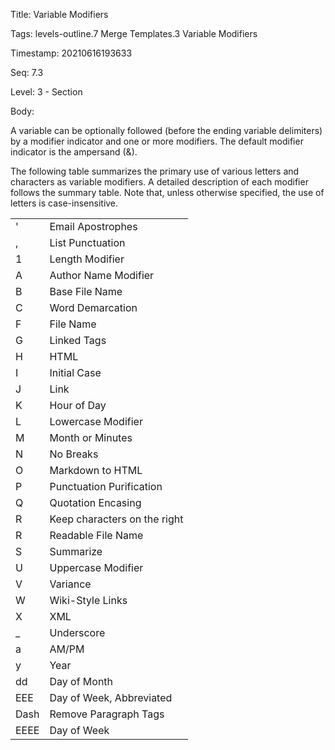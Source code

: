 Title:  Variable Modifiers

Tags:   levels-outline.7 Merge Templates.3 Variable Modifiers

Timestamp: 20210616193633

Seq:    7.3

Level:  3 - Section

Body: 

A variable can be optionally followed (before the ending variable delimiters) by a modifier indicator and one or more modifiers. The default modifier indicator is the ampersand (&amp;).

The following table summarizes the primary use of various letters and characters as variable modifiers. A detailed description of each modifier follows the summary table. Note that, unless otherwise specified, the use of letters is case-insensitive.

<table>
<tr><td>'</td><td>Email Apostrophes</td></tr>
<tr><td>,</td><td>List Punctuation</td></tr>
<tr><td>1</td><td>Length Modifier</td></tr>
<tr><td>A</td><td>Author Name Modifier</td></tr>
<tr><td>B</td><td>Base File Name</td></tr>
<tr><td>C</td><td>Word Demarcation</td></tr>
<tr><td>F</td><td>File Name</td></tr>
<tr><td>G</td><td>Linked Tags</td></tr>
<tr><td>H</td><td>HTML</td></tr>
<tr><td>I</td><td>Initial Case</td></tr>
<tr><td>J</td><td>Link</td></tr>
<tr><td>K</td><td>Hour of Day</td></tr>
<tr><td>L</td><td>Lowercase Modifier</td></tr>
<tr><td>M</td><td>Month or Minutes</td></tr>
<tr><td>N</td><td>No Breaks</td></tr>
<tr><td>O</td><td>Markdown to HTML</td></tr>
<tr><td>P</td><td>Punctuation Purification</td></tr>
<tr><td>Q</td><td>Quotation Encasing</td></tr>
<tr><td>R</td><td>Keep characters on the right</td></tr>
<tr><td>R</td><td>Readable File Name</td></tr>
<tr><td>S</td><td>Summarize</td></tr>
<tr><td>U</td><td>Uppercase Modifier</td></tr>
<tr><td>V</td><td>Variance</td></tr>
<tr><td>W</td><td>Wiki-Style Links</td></tr>
<tr><td>X</td><td>XML</td></tr>
<tr><td>_</td><td>Underscore</td></tr>
<tr><td>a</td><td>AM/PM</td></tr>
<tr><td>y</td><td>Year</td></tr>
<tr><td>dd</td><td>Day of Month</td></tr>
<tr><td>EEE</td><td>Day of Week, Abbreviated</td></tr>
<tr><td>Dash</td><td>Remove Paragraph Tags</td></tr>
<tr><td>EEEE</td><td>Day of Week</td></tr>
</table>
